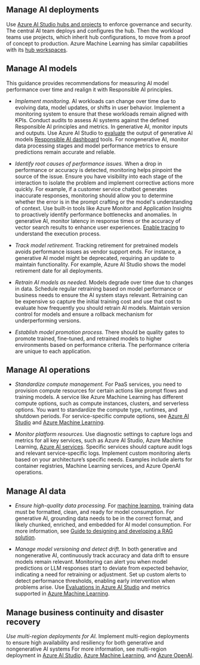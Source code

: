 
## Manage AI deployments

Use [Azure AI Studio hubs and projects](/azure/ai-studio/concepts/ai-resources) to enforce governance and security. The central AI team deploys and configures the hub. Then the workload teams use projects, which inherit hub configurations, to move from a proof of concept to production. Azure Machine Learning has similar capabilities with its [hub workspaces](/azure/machine-learning/concept-hub-workspace).

## Manage AI models

This guidance provides recommendations for measuring AI model performance over time and realign it with Responsible AI principles.

- *Implement monitoring.* AI workloads can change over time due to evolving data, model updates, or shifts in user behavior. Implement a monitoring system to ensure that these workloads remain aligned with KPIs. Conduct audits to assess AI systems against the defined Responsible AI principles and metrics. In generative AI, monitor inputs and outputs. Use Azure AI Studio to [evaluate](/azure/ai-studio/concepts/evaluation-approach-gen-ai) the output of generative AI models [Responsible AI dashboard](https://github.com/microsoft/responsible-ai-toolbox#introducing-responsible-ai-dashboard) tools. For nongenerative AI, monitor data processing stages and model performance metrics to ensure predictions remain accurate and reliable.

- *Identify root causes of performance issues.* When a drop in performance or accuracy is detected, monitoring helps pinpoint the source of the issue. Ensure you have visibility into each stage of the interaction to isolate the problem and implement corrective actions more quickly. For example, if a customer service chatbot generates inaccurate responses, monitoring should allow you to determine whether the error is in the prompt crafting or the model's understanding of context. Use built-in tools like Azure Monitor and Application Insights to proactively identify performance bottlenecks and anomalies. In generative AI, monitor latency in response times or the accuracy of vector search results to enhance user experiences. [Enable tracing](/azure/ai-studio/how-to/develop/trace-local-sdk) to understand the execution process.

- *Track model retirement.* Tracking retirement for pretrained models avoids performance issues as vendor support ends. For instance, a generative AI model might be deprecated, requiring an update to maintain functionality. For example, Azure AI Studio shows the model retirement date for all deployments.

- *Retrain AI models as needed.* Models degrade over time due to changes in data. Schedule regular retraining based on model performance or business needs to ensure the AI system stays relevant. Retraining can be expensive so capture the initial training cost and use that cost to evaluate how frequently you should retrain AI models. Maintain version control for models and ensure a rollback mechanism for underperforming versions.

- *Establish model promotion process.* There should be quality gates to promote trained, fine-tuned, and retrained models to higher environments based on performance criteria. The performance criteria are unique to each application.

## Manage AI operations

- *Standardize compute management.* For PaaS services, you need to provision compute resources for certain actions like prompt flows and training models. A service like Azure Machine Learning has different compute options, such as compute instances, clusters, and serverless options. You want to standardize the compute type, runtimes, and shutdown periods. For service-specific compute options, see [Azure AI Studio](/azure/ai-studio/how-to/create-manage-compute) and [Azure Machine Learning](/azure/machine-learning/how-to-create-attach-compute-studio).

- *Monitor platform resources.* Use diagnostic settings to capture logs and metrics for all key services, such as Azure AI Studio, Azure Machine Learning, [Azure AI services](/azure/ai-services/diagnostic-logging). Specific services should capture audit logs and relevant service-specific logs. Implement custom monitoring alerts based on your architecture’s specific needs. Examples include alerts for container registries, Machine Learning services, and Azure OpenAI operations.

## Manage AI data

- *Ensure high-quality data processing.* For [machine learning](/azure/architecture/data-science-process/lifecycle-modeling), training data must be formatted, clean, and ready for model consumption. For generative AI, grounding data needs to be in the correct format, and likely chunked, enriched, and embedded for AI model consumption. For more information, see [Guide to designing and developing a RAG solution](/azure/architecture/ai-ml/guide/rag/rag-solution-design-and-evaluation-guide).

- *Manage model versioning and detect drift.* In both generative and nongenerative AI, continuously track accuracy and data drift to ensure models remain relevant. Monitoring can alert you when model predictions or LLM responses start to deviate from expected behavior, indicating a need for retraining or adjustment. Set up custom alerts to detect performance thresholds, enabling early intervention when problems arise. Use [Evaluations in Azure AI Studio](/azure/ai-studio/concepts/evaluation-approach-gen-ai) and metrics supported in [Azure Machine Learning](/azure/machine-learning/concept-model-monitoring).

## Manage business continuity and disaster recovery

*Use multi-region deployments for AI.* Implement multi-region deployments to ensure high availability and resiliency for both generative and nongenerative AI systems For more information, see multi-region deployment in [Azure AI Studio,](/azure/ai-studio/how-to/disaster-recovery#plan-for-multi-regional-deployment) [Azure Machine Learning](/azure/machine-learning/how-to-high-availability-machine-learning#plan-for-multi-regional-deployment), and [Azure OpenAI](/azure/ai-services/openai/how-to/business-continuity-disaster-recovery).
